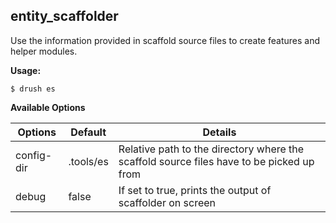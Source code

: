 ## entity_scaffolder
Use the information provided in scaffold source files to create features and helper modules.

**Usage:**

```shell
$ drush es
```

**Available Options**


 Options      |   Default  | Details
--------------|------------|--------------
  config-dir  |  .tools/es | Relative path to the  directory where the scaffold source files have to be picked up from
  debug       |  false     | If set to true, prints the output of scaffolder on screen
